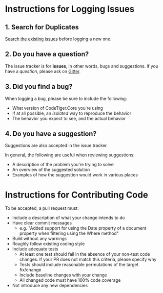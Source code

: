 # Instructions for Logging Issues

## 1. Search for Duplicates

[Search the existing issues](https://github.com/csdahlberg/CodeTiger.Azure.Cosmos/issues?utf8=%E2%9C%93&q=is%3Aissue) before logging a new one.

## 2. Do you have a question?

The issue tracker is for **issues**, in other words, bugs and suggestions.
If you have a *question*, please ask on [Gitter](https://gitter.im/csdahlberg/CodeTiger.Azure.Cosmos).

## 3. Did you find a bug?

When logging a bug, please be sure to include the following:
 * What version of CodeTiger.Core you're using
 * If at all possible, an *isolated* way to reproduce the behavior
 * The behavior you expect to see, and the actual behavior

## 4. Do you have a suggestion?

Suggestions are also accepted in the issue tracker.

In general, the following are useful when reviewing suggestions:
* A description of the problem you're trying to solve
* An overview of the suggested solution
* Examples of how the suggestion would work in various places

# Instructions for Contributing Code
To be accepted, a pull request must:
* Include a description of what your change intends to do
* Have clear commit messages 
    * e.g. "Added support for using the Date property of a document property when filtering using the Where method"
* Build without any warnings
* Roughly follow existing coding style
* Include adequate tests 
    * At least one test should fail in the absence of your non-test code changes. If your PR does not match this criteria, please specify why
    * Tests should include reasonable permutations of the target fix/change
    * Include baseline changes with your change
    * All changed code must have 100% code coverage
* Not introduce any new dependencies
